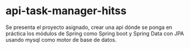 # api-task-manager-hitss
Se presenta el proyecto asignado, crear una api dónde se ponga en práctica los módulos de Spring como Spring boot y Spring Data con JPA usando mysql como motor de base de datos.
